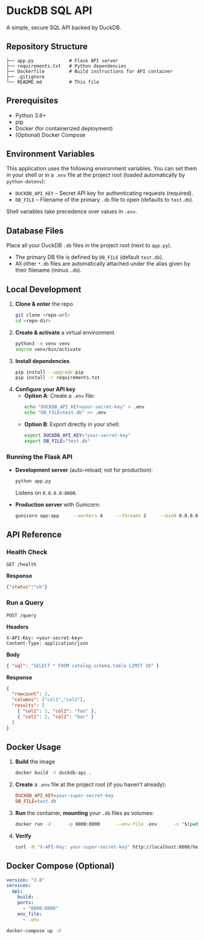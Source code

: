 # DuckDB SQL API

A simple, secure SQL API backed by DuckDB.

## Repository Structure

```
├── app.py             # Flask API server
├── requirements.txt   # Python dependencies
├── Dockerfile         # Build instructions for API container
├── .gitignore
└── README.md          # This file
```

## Prerequisites

- Python 3.8+  
- pip  
- Docker (for containerized deployment)  
- (Optional) Docker Compose  

## Environment Variables

This application uses the following environment variables. You can set them in your shell or in a `.env` file at the project root (loaded automatically by `python-dotenv`):

- `DUCKDB_API_KEY` – Secret API key for authenticating requests (required).  
- `DB_FILE` – Filename of the primary `.db` file to open (defaults to `test.db`).

Shell variables take precedence over values in `.env`.

## Database Files

Place all your DuckDB `.db` files in the project root (next to `app.py`).

- The primary DB file is defined by `DB_FILE` (default `test.db`).  
- All other `*.db` files are automatically attached under the alias given by their filename (minus `.db`).

## Local Development

1. **Clone & enter** the repo  
   ```bash
   git clone <repo-url>
   cd <repo-dir>
   ```
2. **Create & activate** a virtual environment  
   ```bash
   python3 -m venv venv
   source venv/bin/activate
   ```
3. **Install dependencies**  
   ```bash
   pip install --upgrade pip
   pip install -r requirements.txt
   ```
4. **Configure your API key**  
   - **Option A**: Create a `.env` file:  
     ```bash
     echo "DUCKDB_API_KEY=your-secret-key" > .env
     echo "DB_FILE=test.db" >> .env
     ```
   - **Option B**: Export directly in your shell:  
     ```bash
     export DUCKDB_API_KEY="your-secret-key"
     export DB_FILE="test.db"
     ```

### Running the Flask API

- **Development server** (auto-reload; not for production):
  ```bash
  python app.py
  ```
  Listens on `0.0.0.0:8000`.

- **Production server** with Gunicorn:
  ```bash
  gunicorn app:app     --workers 4     --threads 2     --bind 0.0.0.0:8000
  ```

## API Reference

### Health Check

```
GET /health
```

**Response**  
```json
{"status":"ok"}
```

### Run a Query

```
POST /query
```

**Headers**  
```
X-API-Key: <your-secret-key>
Content-Type: application/json
```

**Body**  
```json
{ "sql": "SELECT * FROM catalog.schema.table LIMIT 10" }
```

**Response**  
```json
{
  "rowcount": 2,
  "columns": ["col1","col2"],
  "results": [
    { "col1": 1, "col2": "foo" },
    { "col1": 2, "col2": "bar" }
  ]
}
```

## Docker Usage

1. **Build** the image  
   ```bash
   docker build -t duckdb-api .
   ```
2. **Create** a `.env` file at the project root (if you haven’t already):  
   ```ini
   DUCKDB_API_KEY=your-super-secret-key
   DB_FILE=test.db
   ```
3. **Run** the container, **mounting** your `.db` files as volumes:  
   ```bash
   docker run -d      -p 8000:8000      --env-file .env      -v "$(pwd)/test.db:/app/test.db"      -v "$(pwd)/test3.db:/app/test3.db"      -v "$(pwd)/test4.db:/app/test4.db"      -v "$(pwd)/tpch.db:/app/tpch.db"      --name duckdb-api      duckdb-api
   ```
4. **Verify**  
   ```bash
   curl -H "X-API-Key: your-super-secret-key" http://localhost:8000/health
   ```

## Docker Compose (Optional)

```yaml
version: "3.8"
services:
  api:
    build: .
    ports:
      - "8000:8000"
    env_file:
      - .env
```

```bash
docker-compose up -d
```